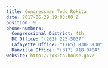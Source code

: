 ```yaml
---
title: Congressman Todd Rokita
date: 2017-06-29 19:03:00 Z
position: 9
phone-numbers:
  Congressional District: 4th
  DC Office: "(202) 225-5037"
  Lafayette Office: "(765) 838-3930"
  Danville Office: "(317) 718-0404"
website: http://rokita.house.gov/
---
```


